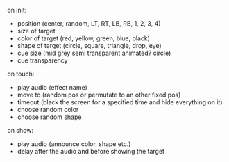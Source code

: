 
on init:
- position (center, random, LT, RT, LB, RB, 1, 2, 3, 4)
- size of target
- color of target (red, yellow, green, blue, black)
- shape of target (circle, square, triangle, drop, eye)
- cue size (mid grey semi transparent animated? circle)
- cue transparency


on touch:

- play audio (effect name)
- move to (random pos or permutate to an other fixed pos)
- timeout (black the screen for a specified time and hide everything on it)
- choose random color
- choose random shape

on show:

- play audio (announce color, shape etc.)
- delay after the audio and before showing the target
